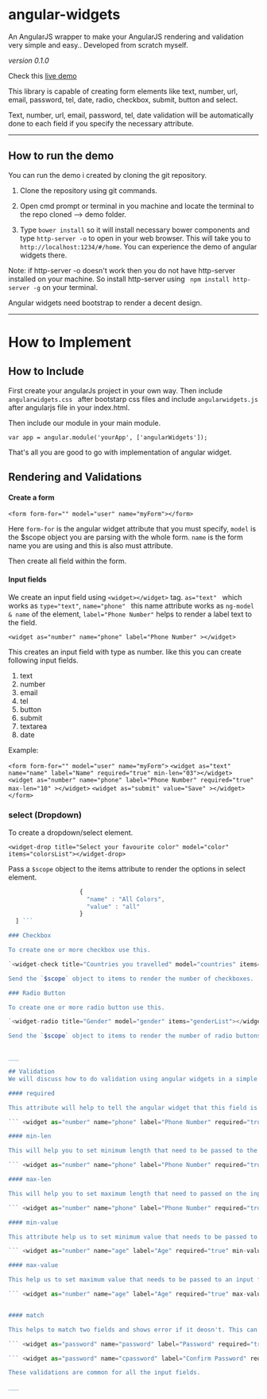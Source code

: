 # angular-widgets

An AngularJS wrapper to make your AngularJS rendering and validation very simple and easy.. Developed from scratch myself.

_version 0.1.0_

Check this [live demo](http://angularwidgets.herokuapp.com/#/home)


This library is capable of creating form elements like text, number, url, email, password, tel, date, radio, checkbox, submit, button and select.

Text, number, url, email, password, tel, date validation will be automatically done to each field if you specify the necessary attribute. 

___

## How to run the demo 

You can run the demo i created by cloning the git repository.

1. Clone the repository using git commands.

2. Open cmd prompt or terminal in you machine and locate the terminal to the repo cloned --> demo folder. 

3. Type ``` bower install ``` so it will install necessary bower components and type ``` http-server -o ``` to open in your web browser. This will take you to ``` http://localhost:1234/#/home ```. You can experience the demo of angular widgets there.

Note: if http-server -o doesn't work then you do not have http-server  installed on your machine. So install http-server using ``` npm install http-server -g``` on your terminal.

Angular widgets need bootstrap to render a decent design. 

___

# How to Implement

## How to Include 

First create your angularJs project in your own way. Then include ```angularwidgets.css ``` after bootstarp css files and include ``` angularwidgets.js ``` after angularjs file in your index.html. 

Then include our module in your main module.

``` var app = angular.module('yourApp', ['angularWidgets']); ```

That's all you are good to go with implementation of angular widget.


## Rendering and Validations

#### Create a form

```<form form-for="" model="user" name="myForm"></form> ```

Here ``` form-for ``` is the angular widget attribute that you must specify, ``` model ``` is the $scope object you are parsing with the whole form. ``` name ``` is the form name you are using and this is also must attribute.

Then create all field within the form.

#### Input fields

We create an input field using ```<widget></widget>``` tag. ```as="text" ``` which works as `type="text"`, ```name="phone" ``` this name attribute works as ``` ng-model & name ``` of the element, ``` label="Phone Number" ``` helps to render a label text to the field.

``` <widget as="number" name="phone" label="Phone Number" ></widget> ```

This creates an input field with type as number. like this you can create following input fields.

1. text
2. number
3. email
4. tel
5. button
6. submit
7. textarea
8. date

Example:

`<form form-for="" model="user" name="myForm">`
  `<widget as="text" name="name" label="Name" required="true" min-len="03"></widget> `
  `<widget as="number" name="phone" label="Phone Number" required="true" max-len="10" ></widget>`
  `<widget as="submit" value="Save" ></widget>`
`</form>`

### select (Dropdown)

To create a dropdown/select element.

`<widget-drop title="Select your favourite color" model="color" items="colorsList"></widget-drop>`

Pass a `$scope` object to the items attribute to render the options in select element.

```javascript $scope.colorsList = [
                    {
                      "name" : "All Colors",
                      "value" : "all"
                    }
  ] ```

### Checkbox

To create one or more checkbox use this.

`<widget-check title="Countries you travelled" model="countries" items="countryList"></widget-check>`

Send the `$scope` object to items to render the number of checkboxes.

### Radio Button

To create one or more radio button use this.

`<widget-radio title="Gender" model="gender" items="genderList"></widget-radio>`

Send the `$scope` object to items to render the number of radio buttons.


___

## Validation
We will discuss how to do validation using angular widgets in a simple way than any other validation library.

#### required

This attribute will help to tell the angular widget that this field is mandatory and cannot avoided.

``` <widget as="number" name="phone" label="Phone Number" required="true"></widget> ```

#### min-len

This will help you to set minimum length that need to be passed to the text field. It shows error message dynamically using the label name to the user. 

``` <widget as="number" name="phone" label="Phone Number" required="true" min-len="4" ></widget> ```

#### max-len

This will help you to set maximum length that need to passed on the input field. 

``` <widget as="number" name="phone" label="Phone Number" required="true" max-len="10" ></widget> ```

#### min-value

This attribute help us to set minimum value that needs to be passed to an input field. It shows error if it exceeds minimum value.

``` <widget as="number" name="age" label="Age" required="true" min-value="4" ></widget> ```

#### max-value

This help us to set maximum value that needs to be passed to an input field. So it shows error if it exceeds maximum value.

``` <widget as="number" name="age" label="Age" required="true" max-value="45" ></widget> ```


#### match

This helps to match two fields and shows error if it deosn't. This can be used in any fields. 

``` <widget as="password" name="password" label="Password" required="true" ></widget> ```

``` <widget as="password" name="cpassword" label="Confirm Password" required="true" match="password"></widget> ```

These validations are common for all the input fields.

___




















